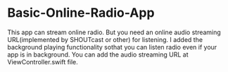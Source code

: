 # Basic-Online-Radio-App

This app can stream online radio. But you need an online audio streaming URL(implemented by SHOUTcast or other) for listening.
I added the background playing functionality sothat you can listen radio even if your app is in background.
You can add the audio streaming URL at ViewController.swift file.

